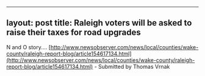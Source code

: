 
---
layout: post
title: Raleigh voters will be asked to raise their taxes for road upgrades
---

N and O story.... [http://www.newsobserver.com/news/local/counties/wake-county/raleigh-report-blog/article154617134.html](http://www.newsobserver.com/news/local/counties/wake-county/raleigh-report-blog/article154617134.html) - Submitted by Thomas Vrnak

